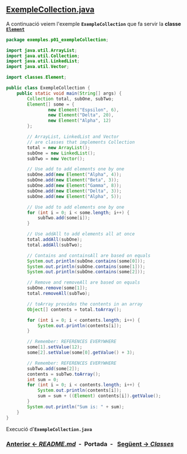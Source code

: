 ## [ExempleCollection.java](../src/exemples/p01_exempleCollection/ExempleCollection.java)

A continuació veiem l'exemple **`ExempleCollection`** que fa servir la **classe** [**`Element`**](../src/classes/Element.java)

```java
package exemples.p01_exempleCollection;

import java.util.ArrayList;
import java.util.Collection;
import java.util.LinkedList;
import java.util.Vector;

import classes.Element;

public class ExempleCollection {
    public static void main(String[] args) {
        Collection total, subOne, subTwo;
        Element[] some = {
                new Element("Espsilon", 6),
                new Element("Delta", 20),
                new Element("Alpha", 12)
        };

        // ArrayList, LinkedList and Vector
        // are classes that implements Collection
        total = new ArrayList();
        subOne = new LinkedList();
        subTwo = new Vector();

        // Use add to add elements one by one
        subOne.add(new Element("Alpha", 4));
        subOne.add(new Element("Beta", 3));
        subOne.add(new Element("Gamma", 8));
        subOne.add(new Element("Delta", 3));
        subOne.add(new Element("Alpha", 5));

        // Use add to add elements one by one
        for (int i = 0; i < some.length; i++) {
            subTwo.add(some[i]);
        }

        // Use addAll to add elements all at once
        total.addAll(subOne);
        total.addAll(subTwo);

        // Contains and containsAll are based on equals
        System.out.println(subOne.contains(some[0]));
        System.out.println(subOne.contains(some[1]));
        System.out.println(subOne.contains(some[2]));

        // Remove and removeAll are based on equals
        subOne.remove(some[1]);
        total.removeAll(subTwo);

        // toArray provides the contents in an array
        Object[] contents = total.toArray();

        for (int i = 0; i < contents.length; i++) {
            System.out.println(contents[i]);
        }

        // Remember: REFERENCES EVERYWHERE
        some[1].setValue(12);
        some[2].setValue(some[0].getValue() + 3);

        // Remember: REFERENCES EVERYWHERE
        subTwo.add(some[2]);
        contents = subTwo.toArray();
        int sum = 0;
        for (int i = 0; i < contents.length; i++) {
            System.out.println(contents[i]);
            sum = sum + ((Element) contents[i]).getValue();
        }
        System.out.println("Sum is: " + sum);
    }
}
```

Execució d'**`ExempleCollection.java`**



### [Anterior <- *README.md*](../README.md)&nbsp;&nbsp;-&nbsp;&nbsp;**Portada**&nbsp;&nbsp;-&nbsp;&nbsp; [Següent -> **_Classes_**](./02-classes.md)